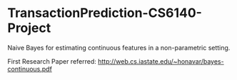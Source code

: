 # TransactionPrediction-CS6140-Project
Naive Bayes for estimating continuous features in a non-parametric setting.

First Research Paper referred: 
http://web.cs.iastate.edu/~honavar/bayes-continuous.pdf
